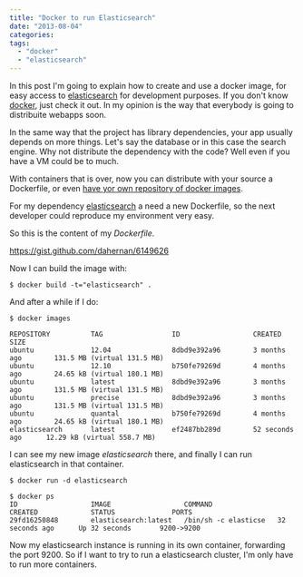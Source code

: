 ```yaml
---
title: "Docker to run Elasticsearch"
date: "2013-08-04"
categories:
tags:
  - "docker"
  - "elasticsearch"
---
```


In this post I'm going to explain how to create and use a docker image, for easy access to [elasticsearch](http://www.elasticsearch.org) for development purposes.
If you don't know [docker](http://docker.io/), just check it out. In my opinion is the way that everybody is going to distribuite webapps soon.

In the same way that the project has library dependencies, your app usually depends on more things. Let's say the database or in this case the search engine. 
Why not distribute the dependency with the code? Well even if you have a VM could be to much.

With containers that is over, now you can distribute with your source a Dockerfile, or even [have yor own repository of docker images](http://blog.docker.io/2013/07/how-to-use-your-own-registry/).

For my dependency [elasticsearch](http://www.elasticsearch.org) a need a new Dockerfile, so the next developer could reproduce my environment very easy.

So this is the content of my *Dockerfile*.

https://gist.github.com/dahernan/6149626

Now I can build the image with:

```
$ docker build -t="elasticsearch" .
```

And after a while if I do:

```
$ docker images

REPOSITORY          TAG                 ID                  CREATED             SIZE
ubuntu              12.04               8dbd9e392a96        3 months ago        131.5 MB (virtual 131.5 MB)
ubuntu              12.10               b750fe79269d        4 months ago        24.65 kB (virtual 180.1 MB)
ubuntu              latest              8dbd9e392a96        3 months ago        131.5 MB (virtual 131.5 MB)
ubuntu              precise             8dbd9e392a96        3 months ago        131.5 MB (virtual 131.5 MB)
ubuntu              quantal             b750fe79269d        4 months ago        24.65 kB (virtual 180.1 MB)
elasticsearch       latest              ef2487bb289d        52 seconds ago      12.29 kB (virtual 558.7 MB)
```

I can see my new image *elasticsearch* there, and finally I can run elasticsearch in that container.

```
$ docker run -d elasticsearch

$ docker ps
ID                  IMAGE                  COMMAND                CREATED             STATUS              PORTS
29fd16250848        elasticsearch:latest   /bin/sh -c elasticse   32 seconds ago      Up 32 seconds       9200->9200
```

Now my elasticsearch instance is running in its own container, forwarding the port 9200. So if I want to try to run a elasticsearch cluster, I'm only have to run more containers.




